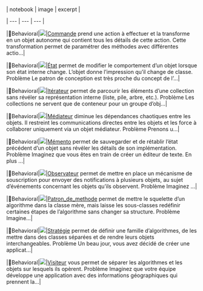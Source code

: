 | notebook | image | excerpt |

| --- | --- | --- |

|👀Behavioral|![](../_resources/command-fr_787ffeb0f2814bf1b60a1647af987cf1.png)|[Commande](Architecture/Design_Pattern/Behavioral/Commande.md) prend une action à effectuer et la transforme en un objet autonome qui contient tous les détails de cette action. Cette transformation permet de paramétrer des méthodes avec différentes actio...|

|👀Behavioral|![](../_resources/state-fr_7368c6b587874b7e830f220d8295c19a.png)|[État](Architecture/Design_Pattern/Behavioral/Etat.md) permet de modifier le comportement d’un objet lorsque son état interne change. L’objet donne l’impression qu’il change de classe. Problème Le patron de conception est très proche du concept de l’...|

|👀Behavioral|![](../_resources/iterator-en_501f7a11e44141d492b0baad75db40a4.png)|[Itérateur](Architecture/Design_Pattern/Behavioral/Iterateur.md) permet de parcourir les éléments d’une collection sans révéler sa représentation interne (liste, pile, arbre, etc.). Problème Les collections ne servent que de conteneur pour un groupe d’obj...|

|👀Behavioral|![](../_resources/mediator_439dcb260c8b446ab7602c447fc50598.png)|[Médiateur](Architecture/Design_Pattern/Behavioral/Mediateur.md) diminue les dépendances chaotiques entre les objets. Il restreint les communications directes entre les objets et les force à collaborer uniquement via un objet médiateur. Problème Prenons u...|

|👀Behavioral|![](../_resources/memento-fr_66e03e2a2fea4a8282a85380144a01fa.png)|[Mémento](Architecture/Design_Pattern/Behavioral/Memento.md) permet de sauvegarder et de rétablir l’état précédent d’un objet sans révéler les détails de son implémentation. Problème Imaginez que vous êtes en train de créer un éditeur de texte. En plus ...|

|👀Behavioral|![](../_resources/observer_cd44810e58424fcf996dc6dd8ea71b07.png)|[Observateur](Architecture/Design_Pattern/Behavioral/Observateur.md) permet de mettre en place un mécanisme de souscription pour envoyer des notifications à plusieurs objets, au sujet d’événements concernant les objets qu’ils observent. Problème Imaginez ...|

|👀Behavioral|![](../_resources/template-method_b69262f94731486b9b8ad05c2ad3b94c.png)|[Patron_de_methode](Architecture/Design_Pattern/Behavioral/Patron_de_methode.md) permet de mettre le squelette d’un algorithme dans la classe mère, mais laisse les sous-classes redéfinir certaines étapes de l’algorithme sans changer sa structure. Problème Imagine...|

|👀Behavioral|![](../_resources/strategy_063f6e651d104b90b9d27810a0040bec.png)|[Stratégie](Architecture/Design_Pattern/Behavioral/Strategie.md) permet de définir une famille d’algorithmes, de les mettre dans des classes séparées et de rendre leurs objets interchangeables. Problème Un beau jour, vous avez décidé de créer une applicat...|

|👀Behavioral|![](../_resources/visitor_df679eb372cc4b0f8e1e9d6c78e50bf2.png)|[Visiteur](Architecture/Design_Pattern/Behavioral/Visiteur.md) vous permet de séparer les algorithmes et les objets sur lesquels ils opèrent. Problème Imaginez que votre équipe développe une application avec des informations géographiques qui prennent la...|

<!--endoverview-->